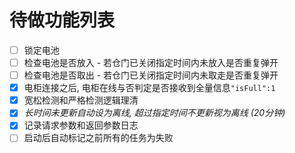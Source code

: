 # 待做功能列表

- [ ] 锁定电池
- [ ] 检查电池是否放入 - 若仓门已关闭指定时间内未放入是否重复弹开
- [ ] 检查电池是否取出 - 若仓门已关闭指定时间内未取走是否重复弹开
- [x] 电柜连接之后, 电柜在线与否判定是否接收到全量信息`"isFull":1`
- [x] 宽松检测和严格检测逻辑理清
- [x] *长时间未更新自动设为离线, 超过指定时间不更新视为离线 (20分钟)*
- [x] 记录请求参数和返回参数日志
- [ ] 启动后自动标记之前所有的任务为失败